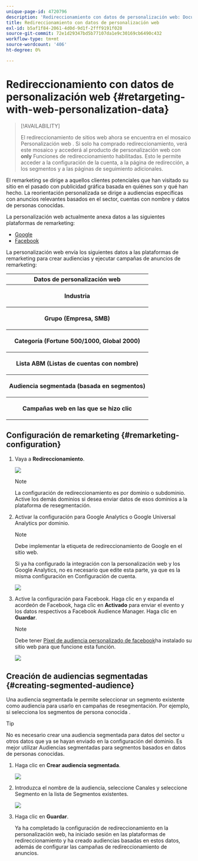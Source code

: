 ```yaml
---
unique-page-id: 4720796
description: 'Redireccionamiento con datos de personalización web: Documentos de Marketo: Documentación del producto'
title: Redireccionamiento con datos de personalización web
exl-id: b5af1f84-2061-4d0d-9d1f-2fff9191f028
source-git-commit: 72e1d29347bd5b77107da1e9c30169cb6490c432
workflow-type: tm+mt
source-wordcount: '406'
ht-degree: 0%

---
```


# Redireccionamiento con datos de personalización web {#retargeting-with-web-personalization-data}

>[!AVAILABILITY]
>
>El redireccionamiento de sitios web ahora se encuentra en el mosaico Personalización web . Si solo ha comprado redireccionamiento, verá este mosaico y accederá al producto de personalización web con **only** Funciones de redireccionamiento habilitadas. Esto le permite acceder a la configuración de la cuenta, a la página de redirección, a los segmentos y a las páginas de seguimiento adicionales.

El remarketing se dirige a aquellos clientes potenciales que han visitado su sitio en el pasado con publicidad gráfica basada en quiénes son y qué han hecho. La reorientación personalizada se dirige a audiencias específicas con anuncios relevantes basados en el sector, cuentas con nombre y datos de personas conocidas.

La personalización web actualmente anexa datos a las siguientes plataformas de remarketing:

* [Google](/help/marketo/product-docs/web-personalization/website-retargeting/personalized-remarketing-in-google.md)
* [Facebook](/help/marketo/product-docs/web-personalization/website-retargeting/personalized-remarketing-in-facebook.md)

La personalización web envía los siguientes datos a las plataformas de remarketing para crear audiencias y ejecutar campañas de anuncios de remarketing:

<table> 
 <tbody> 
  <tr> 
   <th colspan="1">Datos de personalización web</th> 
  </tr> 
  <tr> 
   <th><p>Industria</p></th> 
  </tr> 
  <tr> 
   <th><p>Grupo (Empresa, SMB)</p></th> 
  </tr> 
  <tr> 
   <th><p>Categoría (Fortune 500/1000, Global 2000)</p></th> 
  </tr> 
  <tr> 
   <th><p>Lista ABM (Listas de cuentas con nombre)</p></th> 
  </tr> 
  <tr> 
   <th><p>Audiencia segmentada (basada en segmentos)</p></th> 
  </tr> 
  <tr> 
   <th><p>Campañas web en las que se hizo clic</p></th> 
  </tr> 
 </tbody> 
</table>

## Configuración de remarketing {#remarketing-configuration}

1. Vaya a **Redireccionamiento**.

   ![](assets/one.png)

   >[!NOTE]
   >
   >La configuración de redireccionamiento es por dominio o subdominio. Active los demás dominios si desea enviar datos de esos dominios a la plataforma de resegmentación.

1. Activar la configuración para Google Analytics o Google Universal Analytics por dominio.

   >[!NOTE]
   >
   >Debe implementar la etiqueta de redireccionamiento de Google en el sitio web.
   >
   >Si ya ha configurado la integración con la personalización web y los Google Analytics, no es necesario que edite esta parte, ya que es la misma configuración en Configuración de cuenta.

   ![](assets/two.png)

1. Active la configuración para Facebook. Haga clic en y expanda el acordeón de Facebook, haga clic en **Activado** para enviar el evento y los datos respectivos a Facebook Audience Manager. Haga clic en **Guardar**.

   >[!NOTE]
   >
   >Debe tener [Píxel de audiencia personalizado de facebook](https://developers.facebook.com/docs/ads-for-websites/website-custom-audiences/getting-started#install-the-pixel)ha instalado su sitio web para que funcione esta función.

   ![](assets/three.png)

## Creación de audiencias segmentadas {#creating-segmented-audience}

Una audiencia segmentada le permite seleccionar un segmento existente como audiencia para usarlo en campañas de resegmentación. Por ejemplo, si selecciona los segmentos de persona conocida .

>[!TIP]
>
>No es necesario crear una audiencia segmentada para datos del sector u otros datos que ya se hayan enviado en la configuración del dominio. Es mejor utilizar Audiencias segmentadas para segmentos basados en datos de personas conocidas.

1. Haga clic en **Crear audiencia segmentada**.

   ![](assets/image2015-1-15-16-3a36-3a38.png)

1. Introduzca el nombre de la audiencia, seleccione Canales y seleccione Segmento en la lista de Segmentos existentes.

   ![](assets/image2015-1-15-16-3a40-3a17.png)

1. Haga clic en **Guardar**.

   Ya ha completado la configuración de redireccionamiento en la personalización web, ha iniciado sesión en las plataformas de redireccionamiento y ha creado audiencias basadas en estos datos, además de configurar las campañas de redireccionamiento de anuncios.

